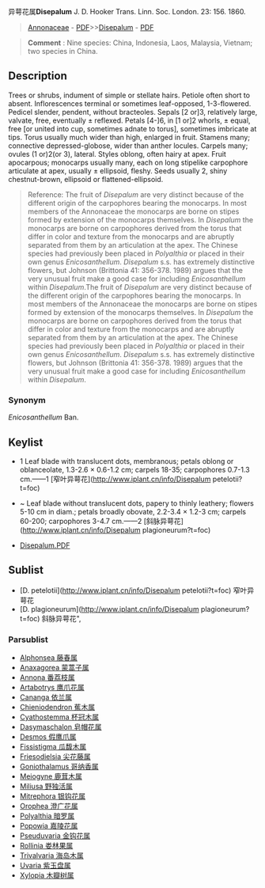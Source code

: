 异萼花属**Disepalum** J. D. Hooker Trans. Linn. Soc. London. 23: 156. 1860.

> [Annonaceae](http://www.iplant.cn/info/Annonaceae?t=foc) - [PDF](http://www.iplant.cn/foc/pdf/Annonaceae.pdf)>>[Disepalum](http://www.iplant.cn/info/Disepalum?t=foc) - [PDF](http://www.iplant.cn/foc/pdf/Disepalum.pdf)

> **Comment** : 
> Nine species: China, Indonesia, Laos, Malaysia, Vietnam; two species in China.

## Description

Trees or shrubs, indument of simple or stellate hairs. Petiole often short to absent. Inflorescences terminal or sometimes leaf-opposed, 1-3-flowered. Pedicel slender, pendent, without bracteoles. Sepals [2 or]3, relatively large, valvate, free, eventually ± reflexed. Petals [4-]6, in [1 or]2 whorls, ± equal, free [or united into cup, sometimes adnate to torus], sometimes imbricate at tips. Torus usually much wider than high, enlarged in fruit. Stamens many; connective depressed-globose, wider than anther locules. Carpels many; ovules (1 or)2(or 3), lateral. Styles oblong, often hairy at apex. Fruit apocarpous; monocarps usually many, each on long stipelike carpophore articulate at apex, usually ± ellipsoid, fleshy. Seeds usually 2, shiny chestnut-brown, ellipsoid or flattened-ellipsoid.

> Reference: 
> The fruit of *Disepalum* are very distinct because of the different origin of the carpophores bearing the monocarps. In most members of the Annonaceae the monocarps are borne on stipes formed by extension of the monocarps themselves. In *Disepalum* the monocarps are borne on carpophores derived from the torus that differ in color and texture from the monocarps and are abruptly separated from them by an articulation at the apex. The Chinese species had previously been placed in *Polyalthia* or placed in their own genus *Enicosanthellum*. *Disepalum* s.s. has extremely distinctive flowers, but Johnson (Brittonia 41: 356-378. 1989) argues that the very unusual fruit make a good case for including *Enicosanthellum* within *Disepalum*.The fruit of *Disepalum* are very distinct because of the different origin of the carpophores bearing the monocarps. In most members of the Annonaceae the monocarps are borne on stipes formed by extension of the monocarps themselves. In *Disepalum* the monocarps are borne on carpophores derived from the torus that differ in color and texture from the monocarps and are abruptly separated from them by an articulation at the apex. The Chinese species had previously been placed in *Polyalthia* or placed in their own genus *Enicosanthellum*. *Disepalum* s.s. has extremely distinctive flowers, but Johnson (Brittonia 41: 356-378. 1989) argues that the very unusual fruit make a good case for including *Enicosanthellum* within *Disepalum*.

### Synonym
*Enicosanthellum* Ban.

## Keylist
* 1 Leaf blade with translucent dots, membranous; petals oblong or oblanceolate, 1.3-2.6 × 0.6-1.2 cm; carpels 18-35; carpophores 0.7-1.3 cm.——1 [窄叶异萼花](http://www.iplant.cn/info/Disepalum petelotii?t=foc)
* ~ Leaf blade without translucent dots, papery to thinly leathery; flowers 5-10 cm in diam.; petals broadly obovate, 2.2-3.4 × 1.2-3 cm; carpels 60-200; carpophores 3-4.7 cm.——2 [斜脉异萼花](http://www.iplant.cn/info/Disepalum plagioneurum?t=foc)

* [Disepalum.PDF](http://www.iplant.cn/foc/pdf/Disepalum.pdf)

## Sublist

* [D.  petelotii](http://www.iplant.cn/info/Disepalum petelotii?t=foc)
 窄叶异萼花
* [D.  plagioneurum](http://www.iplant.cn/info/Disepalum plagioneurum?t=foc) 斜脉异萼花",

### Parsublist

* [Alphonsea  藤春属](http://www.iplant.cn/info/Alphonsea?t=foc)
* [Anaxagorea  蒙蒿子属](http://www.iplant.cn/info/Anaxagorea?t=foc)
* [Annona  番荔枝属](http://www.iplant.cn/info/Annona?t=foc)
* [Artabotrys  鹰爪花属](http://www.iplant.cn/info/Artabotrys?t=foc)
* [Cananga  依兰属](http://www.iplant.cn/info/Cananga?t=foc)
* [Chieniodendron  蕉木属](http://www.iplant.cn/info/Chieniodendron?t=foc)
* [Cyathostemma  杯冠木属](http://www.iplant.cn/info/Cyathostemma?t=foc)
* [Dasymaschalon  皂帽花属](http://www.iplant.cn/info/Dasymaschalon?t=foc)
* [Desmos  假鹰爪属](http://www.iplant.cn/info/Desmos?t=foc)
* [Fissistigma  瓜馥木属](http://www.iplant.cn/info/Fissistigma?t=foc)
* [Friesodielsia  尖花藤属](http://www.iplant.cn/info/Friesodielsia?t=foc)
* [Goniothalamus  哥纳香属](http://www.iplant.cn/info/Goniothalamus?t=foc)
* [Meiogyne  鹿茸木属](http://www.iplant.cn/info/Meiogyne?t=foc)
* [Miliusa  野独活属](http://www.iplant.cn/info/Miliusa?t=foc)
* [Mitrephora  银钩花属](http://www.iplant.cn/info/Mitrephora?t=foc)
* [Orophea  澄广花属](http://www.iplant.cn/info/Orophea?t=foc)
* [Polyalthia  暗罗属](http://www.iplant.cn/info/Polyalthia?t=foc)
* [Popowia  嘉陵花属](http://www.iplant.cn/info/Popowia?t=foc)
* [Pseuduvaria  金钩花属](http://www.iplant.cn/info/Pseuduvaria?t=foc)
* [Rollinia  娄林果属](http://www.iplant.cn/info/Rollinia?t=foc)
* [Trivalvaria  海岛木属](http://www.iplant.cn/info/Trivalvaria?t=foc)
* [Uvaria  紫玉盘属](http://www.iplant.cn/info/Uvaria?t=foc)
* [Xylopia  木瓣树属](http://www.iplant.cn/info/Xylopia?t=foc)
